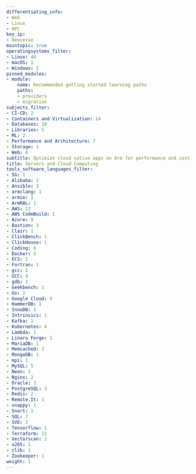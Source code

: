 ```yaml
---
differentiating_info:
- Web
- Linux
- HPC
key_ip:
- Neoverse
maintopic: true
operatingsystems_filter:
- Linux: 44
- macOS: 1
- Windows: 2
pinned_modules:
- module:
    name: Recommended getting started learning paths
    paths:
    - providers
    - migration
subjects_filter:
- CI-CD: 2
- Containers and Virtualization: 14
- Databases: 10
- Libraries: 5
- ML: 2
- Performance and Architecture: 7
- Storage: 1
- Web: 4
subtitle: Optimize cloud native apps on Arm for performance and cost
title: Servers and Cloud Computing
tools_software_languages_filter:
- 5G: 1
- Alibaba: 2
- Ansible: 3
- armclang: 1
- armie: 1
- ArmRAL: 1
- AWS: 13
- AWS CodeBuild: 1
- Azure: 9
- Bastion: 3
- Clair: 1
- ClickBench: 1
- ClickHouse: 1
- Coding: 6
- Docker: 5
- ECS: 1
- Fortran: 1
- gcc: 1
- GCC: 4
- gdb: 1
- Geekbench: 1
- Go: 2
- Google Cloud: 9
- HammerDB: 1
- InnoDB: 1
- Intrinsics: 1
- Kafka: 1
- Kubernetes: 4
- Lambda: 1
- Linaro Forge: 1
- MariaDB: 1
- Memcached: 2
- MongoDB: 1
- mpi: 1
- MySQL: 5
- Neon: 3
- Nginx: 2
- Oracle: 3
- PostgreSQL: 3
- Redis: 2
- Remote.It: 1
- snappy: 1
- Snort: 1
- SQL: 7
- SVE: 3
- Tensorflow: 1
- Terraform: 13
- Vectorscan: 1
- x265: 1
- zlib: 1
- Zookeeper: 1
weight: 1
---
```

